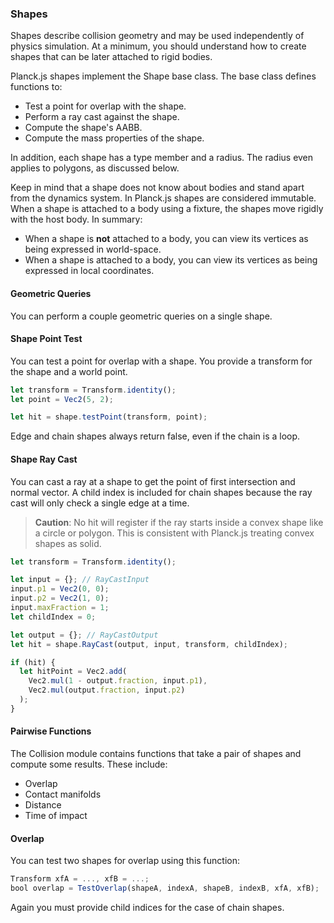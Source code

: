 ### Shapes
Shapes describe collision geometry and may be used independently of
physics simulation. At a minimum, you should understand how to create
shapes that can be later attached to rigid bodies.

Planck.js shapes implement the Shape base class. The base class defines
functions to:
- Test a point for overlap with the shape.
- Perform a ray cast against the shape.
- Compute the shape's AABB.
- Compute the mass properties of the shape.

In addition, each shape has a type member and a radius. The radius even
applies to polygons, as discussed below.

Keep in mind that a shape does not know about bodies and stand apart
from the dynamics system. In Planck.js shapes are considered immutable.
When a shape is attached to a body using a fixture, the
shapes move rigidly with the host body. In summary:
- When a shape is **not** attached to a body, you can view its vertices as being expressed in world-space.
- When a shape is attached to a body, you can view its vertices as being expressed in local coordinates.

#### Geometric Queries
You can perform a couple geometric queries on a single shape.

#### Shape Point Test
You can test a point for overlap with a shape. You provide a transform
for the shape and a world point.

```js
let transform = Transform.identity();
let point = Vec2(5, 2);

let hit = shape.testPoint(transform, point);
```

Edge and chain shapes always return false, even if the chain is a loop.

#### Shape Ray Cast
You can cast a ray at a shape to get the point of first intersection and normal
vector. A child index is included for chain shapes because the ray cast will 
only check a single edge at a time.

> **Caution**:
> No hit will register if the ray starts inside a convex shape like a circle or
> polygon. This is consistent with Planck.js treating convex shapes as solid. 
>

```js
let transform = Transform.identity();

let input = {}; // RayCastInput
input.p1 = Vec2(0, 0);
input.p2 = Vec2(1, 0);
input.maxFraction = 1;
let childIndex = 0;

let output = {}; // RayCastOutput
let hit = shape.RayCast(output, input, transform, childIndex);

if (hit) {
  let hitPoint = Vec2.add(
    Vec2.mul(1 - output.fraction, input.p1),
    Vec2.mul(output.fraction, input.p2)
  );
}
```

#### Pairwise Functions
The Collision module contains functions that take a pair of shapes and compute some results. These include:
- Overlap
- Contact manifolds
- Distance
- Time of impact

#### Overlap
You can test two shapes for overlap using this function:

```js
Transform xfA = ..., xfB = ...;
bool overlap = TestOverlap(shapeA, indexA, shapeB, indexB, xfA, xfB);
```

Again you must provide child indices for the case of chain shapes.
